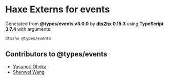 # Haxe Externs for events

Generated from **@types/events v3.0.0** by **[dts2hx](https://github.com/haxiomic/dts2hx) 0.15.3** using **TypeScript 3.7.4** with arguments:

	dts2hx @types/events

## Contributors to @types/events
- [Yasunori Ohoka](https://github.com/yasupeke)
- [Shenwei Wang](https://github.com/weareoutman)